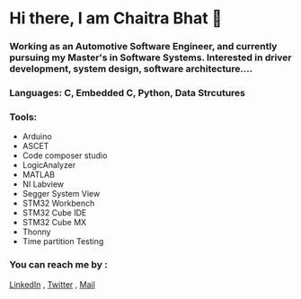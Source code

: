 # Hi there, I am Chaitra Bhat 👋

### Working as an Automotive Software Engineer, and currently pursuing my Master's in Software Systems. Interested in driver development, system design, software architecture.... 

### Languages:   C, Embedded C, Python, Data Strcutures  

### Tools:  
- Arduino
- ASCET
- Code composer studio
- LogicAnalyzer
- MATLAB
- NI Labview
- Segger System View
- STM32 Workbench
- STM32 Cube IDE
- STM32 Cube MX
- Thonny 
- Time partition Testing  


### You can reach me by :

[LinkedIn](www.linkedin.com/in/chaitra-b-54a53814) , 
[Twitter](https://twitter.com/chaitra_bhat17) ,
[Mail](chaitrabhatganesh@gmail.com)

<!--
**Chaitra-bhat/Chaitra-bhat** is a ✨ _special_ ✨ repository because its `README.md` (this file) appears on your GitHub profile.

Here are some ideas to get you started:

- 🔭 I’m currently working on ...
- 🌱 I’m currently learning ...
- 👯 I’m looking to collaborate on ...
- 🤔 I’m looking for help with ...
- 💬 Ask me about ...
- 📫 How to reach me: ...
- 😄 Pronouns: ...
- ⚡ Fun fact: ...
-->
